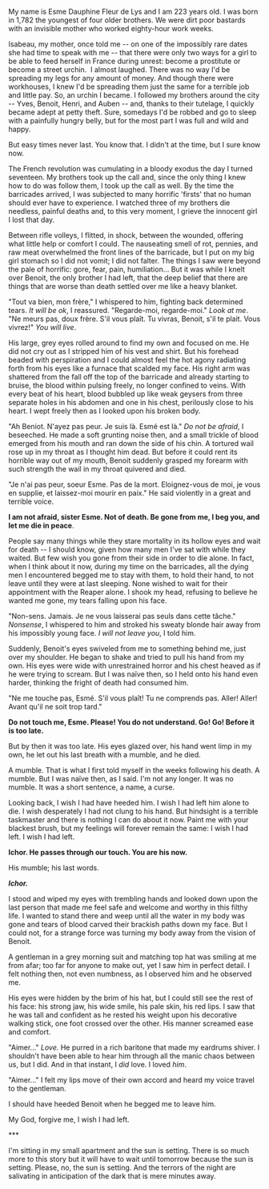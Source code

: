  My name is Esme Dauphine Fleur de Lys and I am 223 years old. I was born in 1,782 the youngest of four older brothers. We were dirt poor bastards with an invisible mother who worked eighty-hour work weeks.  

Isabeau, my mother, once told me -- on one of the impossibly rare dates she had time to speak with me -- that there were only two ways for a girl to be able to feed herself in France during unrest: become a prostitute or become a street urchin.  I almost laughed. There was no way I'd be spreading my legs for any amount of money. And though there were workhouses, I knew I'd be spreading them just the same for a terrible job and little pay. So, an urchin I became. I followed my brothers around the city -- Yves, Benoit, Henri, and Auben -- and, thanks to their tutelage, I quickly became adept at petty theft. Sure, somedays I'd be robbed and go to sleep with a painfully hungry belly, but for the most part I was full and wild and happy. 

But easy times never last. You know that. I didn't at the time, but I sure know now. 

The French revolution was cumulating in a bloody exodus the day I turned seventeen. My brothers took up the call and, since the only thing I knew how to do was follow them, I took up the call as well. By the time the barricades arrived, I was subjected to many horrific 'firsts' that no human should ever have to experience. I watched three of my brothers die needless, painful deaths and, to this very moment, I grieve the innocent girl I lost that day. 

Between rifle volleys, I flitted, in shock, between the wounded, offering what little help or comfort I could. The nauseating smell of rot, pennies, and raw meat overwhelmed the front lines of the barricade, but I put on my big girl stomach so I did not vomit; I did not falter. The things I saw were beyond the pale of horrific: gore, fear, pain, humiliation... But it was while I knelt over Benoit, the only brother I had left, that the deep belief that there are things that are worse than death settled over me like a heavy blanket. 

"Tout va bien, mon frère," I whispered to him, fighting back determined tears. *It will be ok*, I reassured. "Regarde-moi, regarde-moi." *Look at me*. "Ne meurs pas, doux frère. S'il vous plaît. Tu vivras, Benoit, s'il te plait. Vous vivrez!" *You will live*.  

His large, grey eyes rolled around to find my own and focused on me. He did not cry out as I stripped him of his vest and shirt. But his forehead beaded with perspiration and I could almost feel the hot agony radiating forth from his eyes like a furnace that scalded my face. His right arm was shattered from the fall off the top of the barricade and already starting to bruise, the blood within pulsing freely, no longer confined to veins. With every beat of his heart, blood bubbled up like weak geysers from three separate holes in his abdomen and one in his chest, perilously close to his heart. I wept freely then as I looked upon his broken body.  

"Ah Beniot. N'ayez pas peur. Je suis là. Esmé est là." *Do not be afraid*, I beseeched. He made a soft grunting noise then, and a small trickle of blood emerged from his mouth and ran down the side of his chin. A tortured wail rose up in my throat as I thought him dead. But before it could rent its horrible way out of my mouth, Benoit suddenly grasped my forearm with such strength the wail in my throat quivered and died.  

"Je n'ai pas peur, soeur Esme. Pas de la mort. Eloignez-vous de moi, je vous en supplie, et laissez-moi mourir en paix." He said violently in a great and terrible voice.  

**I am not afraid, sister Esme. Not of death. Be gone from me, I beg you, and let me die in peace**.  

People say many things while they stare mortality in its hollow eyes and wait for death -- I should know, given how many men I've sat with while they waited. But few wish you gone from their side in order to die alone. In fact, when I think about it now, during my time on the barricades, all the dying men I encountered begged me to stay with them, to hold their hand, to not leave until they were at last sleeping. None wished to wait for their appointment with the Reaper alone. I shook my head, refusing to believe he wanted me gone, my tears falling upon his face.  

"Non-sens. Jamais. Je ne vous laisserai pas seuls dans cette tâche." *Nonsense*, I whispered to him and stroked his sweaty blonde hair away from his impossibly young face. *I will not leave you*, I told him.  

Suddenly, Benoit's eyes swiveled from me to something behind me, just over my shoulder. He began to shake and tried to pull his hand from my own. His eyes were wide with unrestrained horror and his chest heaved as if he were trying to scream. But I was naïve then, so I held onto his hand even harder, thinking the fright of death had consumed him.  

"Ne me touche pas, Esmé. S'il vous plaît! Tu ne comprends pas. Aller! Aller! Avant qu'il ne soit trop tard."  

**Do not touch me, Esme. Please! You do not understand. Go! Go! Before it is too late.**  

But by then it was too late. His eyes glazed over, his hand went limp in my own, he let out his last breath with a mumble, and he died.  

A mumble. That is what I first told myself in the weeks following his death. A mumble. But I was naïve then, as I said. I'm not any longer. It was no mumble. It was a short sentence, a name, a curse.  

Looking back, I wish I had have heeded him. I wish I had left him alone to die. I wish desperately I had not clung to his hand. But hindsight is a terrible taskmaster and there is nothing I can do about it now. Paint me with your blackest brush, but my feelings will forever remain the same: I wish I had left. I wish I had left.  

**Ichor. He passes through our touch. You are his now.** 

His mumble; his last words.  

***Ichor.***  

I stood and wiped my eyes with trembling hands and looked down upon the last person that made me feel safe and welcome and worthy in this filthy life. I wanted to stand there and weep until all the water in my body was gone and tears of blood carved their brackish paths down my face. But I could not, for a strange force was turning my body away from the vision of Benoit.  

A gentleman in a grey morning suit and matching top hat was smiling at me from afar; too far for anyone to make out, yet I saw him in perfect detail. I felt nothing then, not even numbness, as I observed him and he observed me. 

His eyes were hidden by the brim of his hat, but I could still see the rest of his face: his strong jaw, his wide smile, his pale skin, his red lips. I saw that he was tall and confident as he rested his weight upon his decorative walking stick, one foot crossed over the other. His manner screamed ease and comfort. 

"Aimer..." *Love.* He purred in a rich baritone that made my eardrums shiver. I shouldn't have been able to hear him through all the manic chaos between us, but I did. And in that instant, I *did* love. I loved *him*. 

"Aimer..." I felt my lips move of their own accord and heard my voice travel to the gentleman. 

I should have heeded Benoit when he begged me to leave him.  

My God, forgive me, I wish I had left. 

\*\*\* 

I'm sitting in my small apartment and the sun is setting. There is so much more to this story but it will have to wait until tomorrow because the sun is setting. Please, no, the sun is setting. And the terrors of the night are salivating in anticipation of the dark that is mere minutes away.